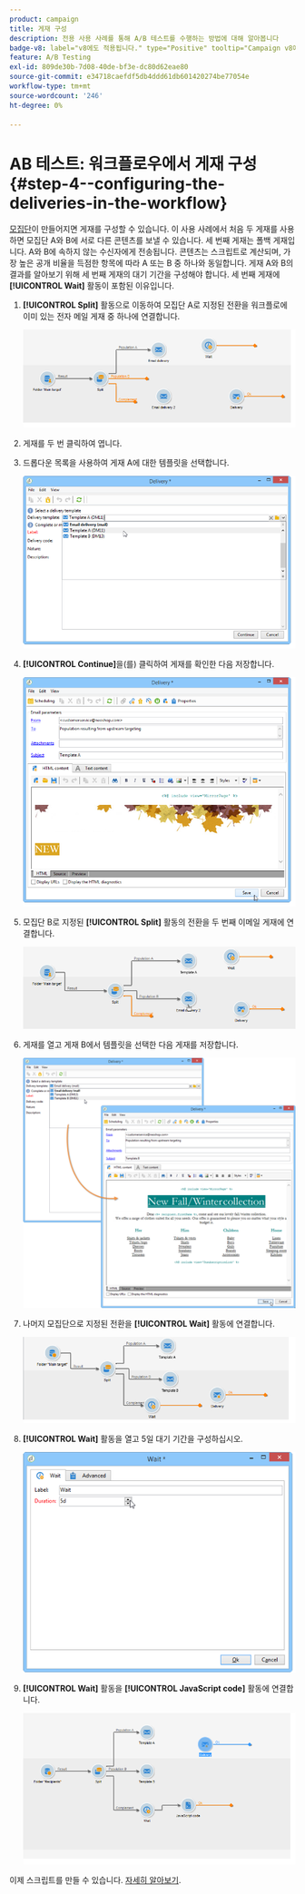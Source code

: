 ```yaml
---
product: campaign
title: 게재 구성
description: 전용 사용 사례를 통해 A/B 테스트를 수행하는 방법에 대해 알아봅니다
badge-v8: label="v8에도 적용됩니다." type="Positive" tooltip="Campaign v8에도 적용됩니다."
feature: A/B Testing
exl-id: 809de30b-7d08-40de-bf3e-dc80d62eae80
source-git-commit: e34718caefdf5db4ddd61db601420274be77054e
workflow-type: tm+mt
source-wordcount: '246'
ht-degree: 0%

---
```


# AB 테스트: 워크플로우에서 게재 구성 {#step-4--configuring-the-deliveries-in-the-workflow}

[모집단](a-b-testing-uc-population-samples.md)이 만들어지면 게재를 구성할 수 있습니다. 이 사용 사례에서 처음 두 게재를 사용하면 모집단 A와 B에 서로 다른 콘텐츠를 보낼 수 있습니다. 세 번째 게재는 폴백 게재입니다. A와 B에 속하지 않는 수신자에게 전송됩니다. 콘텐츠는 스크립트로 계산되며, 가장 높은 공개 비율을 득점한 항목에 따라 A 또는 B 중 하나와 동일합니다. 게재 A와 B의 결과를 알아보기 위해 세 번째 게재의 대기 기간을 구성해야 합니다. 세 번째 게재에 **[!UICONTROL Wait]** 활동이 포함된 이유입니다.

1. **[!UICONTROL Split]** 활동으로 이동하여 모집단 A로 지정된 전환을 워크플로에 이미 있는 전자 메일 게재 중 하나에 연결합니다.

   ![](assets/use_case_abtesting_createdeliveries_001.png)

1. 게재를 두 번 클릭하여 엽니다.
1. 드롭다운 목록을 사용하여 게재 A에 대한 템플릿을 선택합니다.

   ![](assets/use_case_abtesting_createdeliveries_003.png)

1. **[!UICONTROL Continue]**&#x200B;을(를) 클릭하여 게재를 확인한 다음 저장합니다.

   ![](assets/use_case_abtesting_createdeliveries_002.png)

1. 모집단 B로 지정된 **[!UICONTROL Split]** 활동의 전환을 두 번째 이메일 게재에 연결합니다.

   ![](assets/use_case_abtesting_createdeliveries_004.png)

1. 게재를 열고 게재 B에서 템플릿을 선택한 다음 게재를 저장합니다.

   ![](assets/use_case_abtesting_createdeliveries_005.png)

1. 나머지 모집단으로 지정된 전환을 **[!UICONTROL Wait]** 활동에 연결합니다.

   ![](assets/use_case_abtesting_createdeliveries_006.png)

1. **[!UICONTROL Wait]** 활동을 열고 5일 대기 기간을 구성하십시오.

   ![](assets/use_case_abtesting_createdeliveries_007.png)

1. **[!UICONTROL Wait]** 활동을 **[!UICONTROL JavaScript code]** 활동에 연결합니다.

   ![](assets/use_case_abtesting_createdeliveries_008.png)

이제 스크립트를 만들 수 있습니다. [자세히 알아보기](a-b-testing-uc-script.md).
